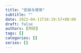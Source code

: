 ```yaml
---
title: "安装与使用"
subtitle: ""
date: 2022-04-11T16:19:57+08:00
draft: false
authors: [蒋硕]
tags: []
categories: []
series: []
---
```


